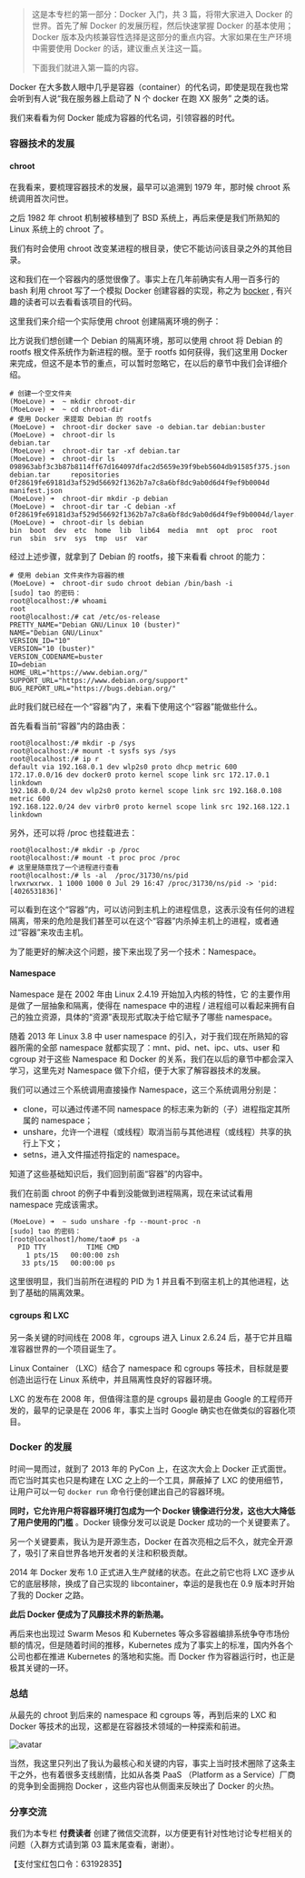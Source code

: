 > 这是本专栏的第一部分：Docker 入门，共 3 篇，将带大家进入 Docker 的世界。首先了解 Docker 的发展历程，然后快速掌握 Docker
> 的基本使用；Docker 版本及内核兼容性选择是这部分的重点内容。大家如果在生产环境中需要使用 Docker 的话，建议重点关注这一篇。
>
> 下面我们就进入第一篇的内容。

Docker 在大多数人眼中几乎是容器（container）的代名词，即使是现在我也常会听到有人说“我在服务器上启动了 N 个 docker 在跑 XX
服务” 之类的话。

我们来看看为何 Docker 能成为容器的代名词，引领容器的时代。

### 容器技术的发展

#### chroot

在我看来，要梳理容器技术的发展，最早可以追溯到 1979 年，那时候 chroot 系统调用首次问世。

之后 1982 年 chroot 机制被移植到了 BSD 系统上，再后来便是我们所熟知的 Linux 系统上的 chroot 了。

我们有时会使用 chroot 改变某进程的根目录，使它不能访问该目录之外的其他目录。

这和我们在一个容器内的感觉很像了。事实上在几年前确实有人用一百多行的 bash 利用 chroot 写了一个模拟 Docker 创建容器的实现，称之为
[bocker](https://github.com/p8952/bocker) , 有兴趣的读者可以去看看该项目的代码。

这里我们来介绍一个实际使用 chroot 创建隔离环境的例子：

比方说我们想创建一个 Debian 的隔离环境，那可以使用 chroot 将 Debian 的 rootfs 根文件系统作为新进程的根。至于 rootfs
如何获得，我们这里用 Docker 来完成，但这不是本节的重点，可以暂时忽略它，在以后的章节中我们会详细介绍。

    
    
    # 创建一个空文件夹
    (MoeLove) ➜  ~ mkdir chroot-dir
    (MoeLove) ➜  ~ cd chroot-dir
    # 使用 Docker 来提取 Debian 的 rootfs
    (MoeLove) ➜  chroot-dir docker save -o debian.tar debian:buster                                          
    (MoeLove) ➜  chroot-dir ls
    debian.tar
    (MoeLove) ➜  chroot-dir tar -xf debian.tar 
    (MoeLove) ➜  chroot-dir ls
    098963abf3c3b87b8114ff67d164097dfac2d5659e39f9beb5604db91585f375.json  debian.tar     repositories
    0f28619fe69181d3af529d56692f1362b7a7c8a6bf8dc9ab0d6d4f9ef9b0004d       manifest.json
    (MoeLove) ➜  chroot-dir mkdir -p debian
    (MoeLove) ➜  chroot-dir tar -C debian -xf 0f28619fe69181d3af529d56692f1362b7a7c8a6bf8dc9ab0d6d4f9ef9b0004d/layer.tar  
    (MoeLove) ➜  chroot-dir ls debian
    bin  boot  dev  etc  home  lib  lib64  media  mnt  opt  proc  root  run  sbin  srv  sys  tmp  usr  var
    

经过上述步骤，就拿到了 Debian 的 rootfs，接下来看看 chroot 的能力：

    
    
    # 使用 debian 文件夹作为容器的根
    (MoeLove) ➜  chroot-dir sudo chroot debian /bin/bash -i
    [sudo] tao 的密码：
    root@localhost:/# whoami 
    root
    root@localhost:/# cat /etc/os-release 
    PRETTY_NAME="Debian GNU/Linux 10 (buster)"
    NAME="Debian GNU/Linux"
    VERSION_ID="10"
    VERSION="10 (buster)"
    VERSION_CODENAME=buster
    ID=debian
    HOME_URL="https://www.debian.org/"
    SUPPORT_URL="https://www.debian.org/support"
    BUG_REPORT_URL="https://bugs.debian.org/"
    

此时我们就已经在一个“容器”内了，来看下使用这个“容器”能做些什么。

首先看看当前“容器”内的路由表：

    
    
    root@localhost:/# mkdir -p /sys
    root@localhost:/# mount -t sysfs sys /sys
    root@localhost:/# ip r
    default via 192.168.0.1 dev wlp2s0 proto dhcp metric 600 
    172.17.0.0/16 dev docker0 proto kernel scope link src 172.17.0.1 linkdown 
    192.168.0.0/24 dev wlp2s0 proto kernel scope link src 192.168.0.108 metric 600 
    192.168.122.0/24 dev virbr0 proto kernel scope link src 192.168.122.1 linkdown
    

另外，还可以将 /proc 也挂载进去：

    
    
    root@localhost:/# mkdir -p /proc
    root@localhost:/# mount -t proc proc /proc
    # 这里是随意找了一个进程进行查看
    root@localhost:/# ls -al  /proc/31730/ns/pid
    lrwxrwxrwx. 1 1000 1000 0 Jul 29 16:47 /proc/31730/ns/pid -> 'pid:[4026531836]'
    

可以看到在这个“容器”内，可以访问到主机上的进程信息，这表示没有任何的进程隔离，带来的危险是我们甚至可以在这个“容器”内杀掉主机上的进程，或者通过“容器”来攻击主机。

为了能更好的解决这个问题，接下来出现了另一个技术：Namespace。

#### Namespace

Namespace 是在 2002 年由 Linux 2.4.19 开始加入内核的特性，它 的主要作用是做了一层抽象和隔离，使得在 namespace
中的进程 / 进程组可以看起来拥有自己的独立资源，具体的“资源”表现形式取决于给它赋予了哪些 namespace。

随着 2013 年 Linux 3.8 中 user namespace 的引入，对于我们现在所熟知的容器所需的全部 namespace
就都实现了：mnt、pid、net、ipc、uts、user 和 cgroup 对于这些 Namespace 和 Docker
的关系，我们在以后的章节中都会深入学习，这里先对 Namespace 做下介绍，便于大家了解容器技术的发展。

我们可以通过三个系统调用直接操作 Namespace，这三个系统调用分别是：

  * clone，可以通过传递不同 namespace 的标志来为新的（子）进程指定其所属的 namespace；
  * unshare，允许一个进程（或线程）取消当前与其他进程（或线程）共享的执行上下文；
  * setns，进入文件描述符指定的 namespace。

知道了这些基础知识后，我们回到前面“容器”的内容中。

我们在前面 chroot 的例子中看到没能做到进程隔离，现在来试试看用 namespace 完成该需求。

    
    
    (MoeLove) ➜  ~ sudo unshare -fp --mount-proc -n
    [sudo] tao 的密码：
    [root@localhost]/home/tao# ps -a
      PID TTY          TIME CMD
        1 pts/15   00:00:00 zsh
       33 pts/15   00:00:00 ps
    

这里很明显，我们当前所在进程的 PID 为 1 并且看不到宿主机上的其他进程，达到了基础的隔离效果。

#### cgroups 和 LXC

另一条关键的时间线在 2008 年，cgroups 进入 Linux 2.6.24 后，基于它并且瞄准容器世界的一个项目诞生了。

Linux Container （LXC）结合了 namespace 和 cgroups 等技术，目标就是要创造出运行在 Linux
系统中，并且隔离性良好的容器环境。

LXC 的发布在 2008 年，但值得注意的是 cgroups 最初是由 Google 的工程师开发的，最早的记录是在 2006 年，事实上当时
Google 确实也在做类似的容器化项目。

### Docker 的发展

时间一晃而过，就到了 2013 年的 PyCon 上，在这次大会上 Docker 正式面世。而它当时其实也只是构建在 LXC 之上的一个工具，屏蔽掉了
LXC 的使用细节，让用户可以一句 `docker run` 命令行便创建出自己的容器环境。

**同时，它允许用户将容器环境打包成为一个 Docker 镜像进行分发，这也大大降低了用户使用的门槛** 。Docker 镜像分发可以说是 Docker
成功的一个关键要素了。

另一个关键要素，我认为是开源生态，Docker 在首次亮相之后不久，就完全开源了，吸引了来自世界各地开发者的关注和积极贡献。

2014 年 Docker 发布 1.0 正式进入生产就绪的状态。在此之前它也将 LXC 逐步从它的底层移除，换成了自己实现的
libcontainer，幸运的是我也在 0.9 版本时开始了我的 Docker 之路。

**此后 Docker 便成为了风靡技术界的新热潮。**

再后来也出现过 Swarm Mesos 和 Kubernetes 等众多容器编排系统争夺市场份额的情况，但是随着时间的推移，Kubernetes
成为了事实上的标准，国内外各个公司也都在推进 Kubernetes 的落地和实施。而 Docker 作为容器运行时，也正是极其关键的一环。

### 总结

从最先的 chroot 到后来的 namespace 和 cgroups 等，再到后来的 LXC 和 Docker
等技术的出现，这都是在容器技术领域的一种探索和前进。

![avatar](https://images.gitbook.cn/Fl18g-XI2KOYh90RzM-KBzOBmEKV)

当然，我这里只列出了我认为最核心和关键的内容，事实上当时技术圈除了这条主干之外，也有着很多支线剧情，比如从各类 PaaS （Platform as a
Service）厂商的竞争到全面拥抱 Docker ，这些内容也从侧面来反映出了 Docker 的火热。

### 分享交流

我们为本专栏 **付费读者** 创建了微信交流群，以方便更有针对性地讨论专栏相关的问题（入群方式请到第 03 篇末尾查看，谢谢）。

【支付宝红包口令：63192835】

